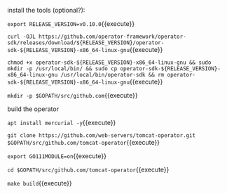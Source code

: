 install the tools (optional?):

`export RELEASE_VERSION=v0.10.0`{{execute}}

`curl -OJL https://github.com/operator-framework/operator-sdk/releases/download/${RELEASE_VERSION}/operator-sdk-${RELEASE_VERSION}-x86_64-linux-gnu`{{execute}}

`chmod +x operator-sdk-${RELEASE_VERSION}-x86_64-linux-gnu && sudo mkdir -p /usr/local/bin/ && sudo cp operator-sdk-${RELEASE_VERSION}-x86_64-linux-gnu /usr/local/bin/operator-sdk && rm operator-sdk-${RELEASE_VERSION}-x86_64-linux-gnu`{{execute}}

`mkdir -p $GOPATH/src/github.com`{{execute}}

build the operator

`apt install mercurial -y`{{execute}}

`git clone https://github.com/web-servers/tomcat-operator.git $GOPATH/src/github.com/tomcat-operator`{{execute}}

`export GO111MODULE=on`{{execute}}

`cd $GOPATH/src/github.com/tomcat-operator`{{execute}}

`make build`{{execute}}
